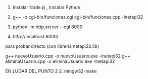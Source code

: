 
1. Instalar Node.js , Instalar Python 

2. g++ -o cgi-bin/funciones.cgi cgi-bin/funciones.cpp -lnetapi32

3. python -m http.server --cgi 8000

4. http://localhost:8000/



para probar directo (con librería netapi32.lib)

g++ nuevoUsuario.cpp -o nuevoUsuario.exe -lnetapi32
g++ eliminaUsuario.cpp -o eliminaUsuario.exe -lnetapi32


EN LUGAR DEL PUNTO 2
2. mingw32-make

